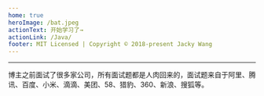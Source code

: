 ```yaml
---
home: true
heroImage: /bat.jpeg
actionText: 开始学习了→
actionLink: /Java/
footer: MIT Licensed | Copyright © 2018-present Jacky Wang
---
```


---

博主之前面试了很多家公司，所有面试题都是人肉回来的，面试题来自于阿里、腾讯、百度、小米、滴滴、美团、58、猎豹、360、新浪、搜狐等。